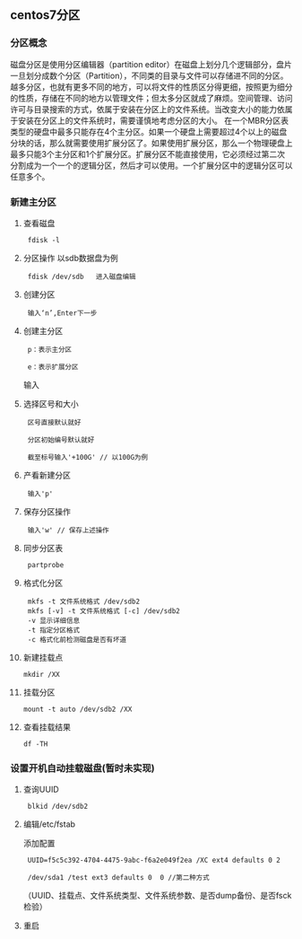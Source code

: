 ## centos7分区
	
### 分区概念

磁盘分区是使用分区编辑器（partition editor）在磁盘上划分几个逻辑部分，盘片一旦划分成数个分区（Partition），不同类的目录与文件可以存储进不同的分区。越多分区，也就有更多不同的地方，可以将文件的性质区分得更细，按照更为细分的性质，存储在不同的地方以管理文件；但太多分区就成了麻烦。空间管理、访问许可与目录搜索的方式，依属于安装在分区上的文件系统。当改变大小的能力依属于安装在分区上的文件系统时，需要谨慎地考虑分区的大小。 
在一个MBR分区表类型的硬盘中最多只能存在4个主分区。如果一个硬盘上需要超过4个以上的磁盘分块的话，那么就需要使用扩展分区了。如果使用扩展分区，那么一个物理硬盘上最多只能3个主分区和1个扩展分区。扩展分区不能直接使用，它必须经过第二次分割成为一个一个的逻辑分区，然后才可以使用。一个扩展分区中的逻辑分区可以任意多个。

### 新建主分区

1. 查看磁盘

		fdisk -l

2. 分区操作 以sdb数据盘为例

		fdisk /dev/sdb   进入磁盘编辑

3. 创建分区

		输入‘n’,Enter下一步

4. 创建主分区

		p：表示主分区
	
		e：表示扩展分区
	
	输入	

5. 选择区号和大小

		区号直接默认就好

		分区初始编号默认就好

		截至标号输入'+100G' // 以100G为例

6. 产看新建分区

		输入'p' 

7. 保存分区操作

		输入'w' // 保存上述操作

8. 同步分区表

		partprobe

9. 格式化分区

		mkfs -t 文件系统格式 /dev/sdb2
		mkfs [-v] -t 文件系统格式 [-c] /dev/sdb2
		-v 显示详细信息
		-t 指定分区格式
		-c 格式化前检测磁盘是否有坏道

10. 新建挂载点

		mkdir /XX

11. 挂载分区

		mount -t auto /dev/sdb2 /XX

12. 查看挂载结果

		df -TH

### 设置开机自动挂载磁盘(暂时未实现)

1. 查询UUID

		blkid /dev/sdb2

2. 编辑/etc/fstab

	添加配置
	
		UUID=f5c5c392-4704-4475-9abc-f6a2e049f2ea /XC ext4 defaults 0 2

		/dev/sda1 /test ext3 defaults 0  0 //第二种方式

	（UUID、挂载点、文件系统类型、文件系统参数、是否dump备份、是否fsck检验）

3. 重启


	
	




